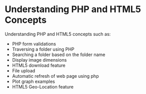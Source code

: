 # Understanding PHP and HTML5 Concepts
Understanding PHP and HTML5 concepts such as:
* PHP form validations
* Traversing a folder using PHP
* Searching a folder based on the folder name
* Display image dimensions
* HTML5 download feature
* File upload
* Automatic refresh of web page using php
* Plot graph examples
* HTML5 Geo-Location feature
